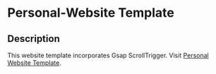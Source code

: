 # Personal-Website Template

## Description
This website template incorporates Gsap ScrollTrigger. Visit [Personal Website Template](https://claryng.github.io/WebsiteTemplate-PersonalWebTemplate-GSAP/).
